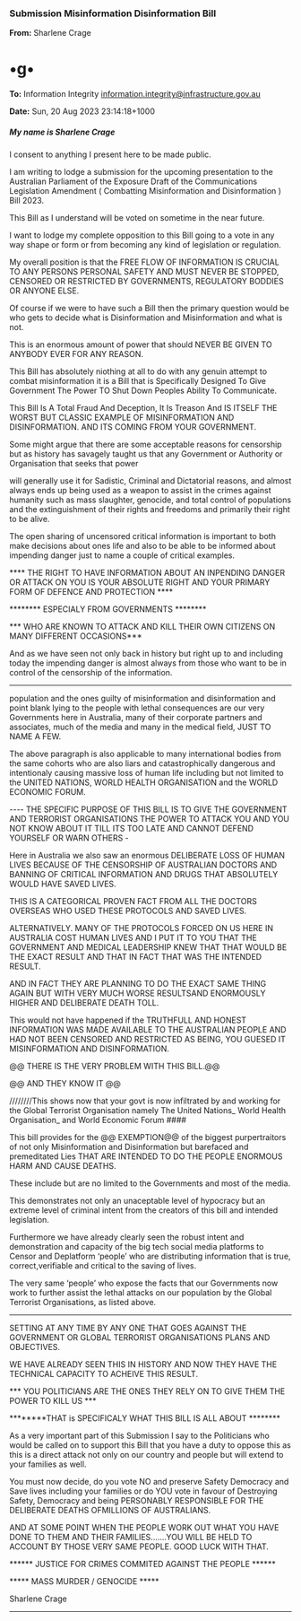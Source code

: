 ### Submission Misinformation Disinformation Bill

**From:** Sharlene Crage

# •g•

**To:** Information Integrity [<information.integrity@infrastructure.gov.au>](mailto:information.integrity@infrastructure.gov.au)

**Date:** Sun, 20 Aug 2023 23:14:18+1000

##### My name is Sharlene Crage

I consent to anything I present here to be made public.

I am writing to lodge a submission for the upcoming presentation to the Australian Parliament of the Exposure Draft of
the Communications Legislation Amendment ( Combatting Misinformation and Disinformation ) Bill 2023.

This Bill as I understand will be voted on sometime in the near future.

I want to lodge my complete opposition to this Bill going to a vote in any way shape or form or from becoming any
kind of legislation or regulation.

My overall position is that the FREE FLOW OF INFORMATION IS CRUCIAL TO ANY PERSONS PERSONAL
SAFETY AND MUST NEVER BE STOPPED, CENSORED OR RESTRICTED BY GOVERNMENTS, REGULATORY
BODDIES OR ANYONE ELSE.

Of course if we were to have such a Bill then the primary question would be who gets to decide what is Disinformation
and Misinformation and what is not.

This is an enormous amount of power that should NEVER BE GIVEN TO ANYBODY EVER FOR ANY REASON.

This Bill has absolutely niothing at all to do with any genuin attempt to combat misinformation it is a Bill that is
Specifically Designed To Give Government The Power TO Shut Down Peoples Ability To Communicate.

This Bill Is A Total Fraud And Deception, It Is Treason And IS ITSELF THE WORST BUT CLASSIC EXAMPLE OF
MISINFORMATION AND DISINFORMATION. AND ITS COMING FROM YOUR GOVERNMENT.

Some might argue that there are some acceptable reasons for censorship but as history has savagely taught us that
any Government or Authority or Organisation that seeks that power

will generally use it for Sadistic, Criminal and Dictatorial reasons, and almost always ends up being used as a weapon
to assist in the crimes against humanity such as mass slaughter, genocide, and total control of populations and the
extinguishment of their rights and freedoms and primarily their right to be alive.

The open sharing of uncensored critical information is important to both make decisions about ones life and also to be
able to be informed about impending danger just to name a couple of critical examples.

**** THE RIGHT TO HAVE INFORMATION ABOUT AN INPENDING DANGER OR ATTACK ON YOU IS YOUR
ABSOLUTE RIGHT AND YOUR PRIMARY FORM OF DEFENCE AND PROTECTION ****

******** ESPECIALY FROM GOVERNMENTS ********

*** WHO ARE KNOWN TO ATTACK AND KILL THEIR OWN CITIZENS ON MANY DIFFERENT OCCASIONS***

And as we have seen not only back in history but right up to and including today the impending danger is almost
always from those who want to be in control of the censorship of the information.


-----

population and the ones guilty of misinformation and disinformation and point blank lying to the people with lethal
consequences are our very Governments here in Australia, many of their corporate partners and associates, much of
the media and many in the medical field, JUST TO NAME A FEW.

The above paragraph is also applicable to many international bodies from the same cohorts who are also liars and
catastrophically dangerous and intentionaly causing massive loss of human life including but not limited to the
UNITED NATIONS, WORLD HEALTH ORGANISATION and the WORLD ECONOMIC FORUM.

---- THE SPECIFIC PURPOSE OF THIS BILL IS TO GIVE THE GOVERNMENT AND TERRORIST
ORGANISATIONS THE POWER TO ATTACK YOU AND YOU NOT KNOW ABOUT IT TILL ITS TOO LATE AND
CANNOT DEFEND YOURSELF OR WARN OTHERS   -

Here in Australia we also saw an enormous DELIBERATE LOSS OF HUMAN LIVES BECAUSE OF THE
CENSORSHIP OF AUSTRALIAN DOCTORS AND BANNING OF CRITICAL INFORMATION AND DRUGS THAT
ABSOLUTELY WOULD HAVE SAVED LIVES.

THIS IS A CATEGORICAL PROVEN FACT FROM ALL THE DOCTORS OVERSEAS WHO USED THESE
PROTOCOLS AND SAVED LIVES.

ALTERNATIVELY. MANY OF THE PROTOCOLS FORCED ON US HERE IN AUSTRALIA COST HUMAN LIVES
AND I PUT IT TO YOU THAT THE GOVERNMENT AND MEDICAL LEADERSHIP KNEW THAT THAT WOULD BE
THE EXACT RESULT AND THAT IN FACT THAT WAS THE INTENDED RESULT.

AND IN FACT THEY ARE PLANNING TO DO THE EXACT SAME THING AGAIN BUT WITH VERY MUCH WORSE
RESULTSAND ENORMOUSLY HIGHER AND DELIBERATE DEATH TOLL.

This would not have happened if the TRUTHFULL AND HONEST INFORMATION WAS MADE AVAILABLE TO THE
AUSTRALIAN PEOPLE AND HAD NOT BEEN CENSORED AND RESTRICTED AS BEING, YOU GUESED IT
MISINFORMATION AND DISINFORMATION.

@@ THERE IS THE VERY PROBLEM WITH THIS BILL.@@

@@ AND THEY KNOW IT @@

////////This shows now that your govt is now infiltrated by and working for the Global Terrorist Organisation namely The
United Nations_ World Health Organisation_ and World Economic Forum ####

This bill provides for the @@ EXEMPTION@@ of the biggest purpertraitors of not only Misinformation and
Disinformation but barefaced and premeditated Lies THAT ARE INTENDED TO DO THE PEOPLE ENORMOUS
HARM AND CAUSE DEATHS.

These include but are no limited to the Governments and most of the media.

This demonstrates not only an unaceptable level of hypocracy but an extreme level of criminal intent from the creators
of this bill and intended legislation.

Furthermore we have already clearly seen the robust intent and demonstration and capacity of the big tech social
media platforms to Censor and Deplatform ‘people’ who are distributing information that is true, correct,verifiable and
critical to the saving of lives.

The very same ‘people’ who expose the facts that our Governments now work to further assist the lethal attacks on
our population by the Global Terrorist Organisations, as listed above.


-----

SETTING AT ANY TIME BY ANY ONE THAT GOES AGAINST THE GOVERNMENT OR GLOBAL TERRORIST
ORGANISATIONS PLANS AND OBJECTIVES.

WE HAVE ALREADY SEEN THIS IN HISTORY AND NOW THEY HAVE THE TECHNICAL CAPACITY TO ACHEIVE
THIS RESULT.

*** YOU POLITICIANS ARE THE ONES THEY RELY ON TO GIVE THEM THE POWER TO KILL US ***

********THAT is SPECIFICALY WHAT THIS BILL IS ALL ABOUT ********

As a very important part of this Submission I say to the Politicians who would be called on to support this Bill that you
have a duty to oppose this as this is a direct attack not only on our country and people but will extend to your families
as well.

You must now decide, do you vote NO and preserve Safety Democracy and Save lives including your families or do
YOU vote in favour of Destroying Safety, Democracy and being PERSONABLY RESPONSIBLE FOR THE
DELIBERATE DEATHS OFMILLIONS OF AUSTRALIANS.

AND AT SOME POINT WHEN THE PEOPLE WORK OUT WHAT YOU HAVE DONE TO THEM AND THEIR
FAMILIES.......YOU WILL BE HELD TO ACCOUNT BY THOSE VERY SAME PEOPLE. GOOD LUCK WITH THAT.

****** JUSTICE FOR CRIMES COMMITED AGAINST THE PEOPLE ******

***** MASS MURDER / GENOCIDE *****

Sharlene Crage


-----

